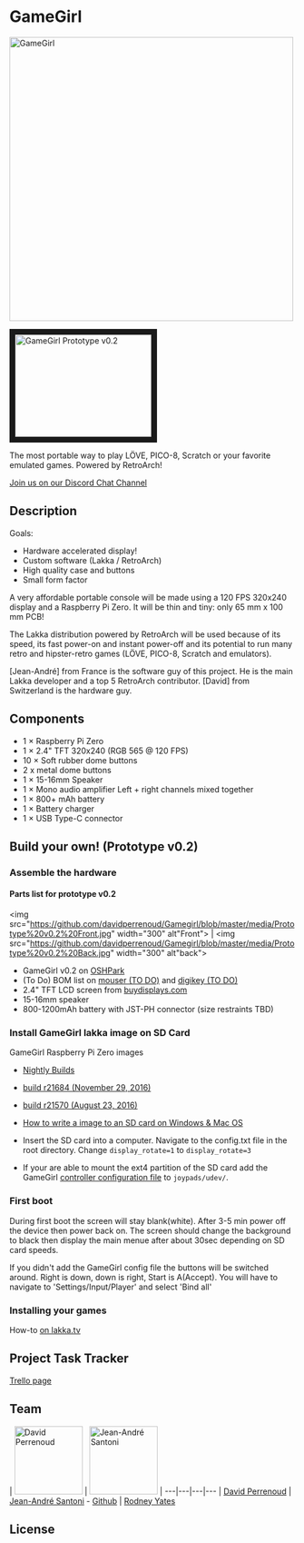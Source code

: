 # GameGirl
<img alt="GameGirl" src="https://raw.githubusercontent.com/davidperrenoud/Gamegirl/master/media/GameGirl%20project%20image.jpg" width="500">

<a href="http://www.youtube.com/watch?feature=player_embedded&v=z5BJ5ywMKEQ
" target="_blank"><img src="http://img.youtube.com/vi/z5BJ5ywMKEQ/0.jpg" 
alt="GameGirl Prototype v0.2" width="240" height="180" border="10" /></a>

The most portable way to play LÖVE, PICO-8, Scratch or your favorite emulated games. Powered by RetroArch!

[Join us on our Discord Chat Channel](https://discord.gg/TZ7MZEu)

## Description

Goals:

* Hardware accelerated display!
* Custom software (Lakka / RetroArch)
* High quality case and buttons
* Small form factor

A very affordable portable console will be made using a 120 FPS 320x240 display and a Raspberry Pi Zero. It will be thin and tiny: only 65 mm x 100 mm PCB!

The Lakka distribution powered by RetroArch will be used because of its speed, its fast power-on and instant power-off and its potential to run many retro and hipster-retro games (LÖVE, PICO-8, Scratch and emulators).

[Jean-André] from France is the software guy of this project. He is the main Lakka developer and a top 5 RetroArch contributor. [David] from Switzerland is the hardware guy.

## Components

* 1 × Raspberry Pi Zero
* 1 × 2.4" TFT 320x240 (RGB 565 @ 120 FPS)
* 10 × Soft rubber dome buttons
* 2 x metal dome buttons
* 1 × 15-16mm Speaker
* 1 × Mono audio amplifier Left + right channels mixed together
* 1 × 800+ mAh battery
* 1 × Battery charger
* 1 × USB Type-C connector

## Build your own! (Prototype v0.2)

### Assemble the hardware

#### Parts list for prototype v0.2

<img src="https://github.com/davidperrenoud/Gamegirl/blob/master/media/Prototype%20v0.2%20Front.jpg" width="300" alt"Front"> | <img src="https://github.com/davidperrenoud/Gamegirl/blob/master/media/Prototype%20v0.2%20Back.jpg" width="300" alt"back">

* GameGirl v0.2 on [OSHPark](https://oshpark.com/shared_projects/jp0aq0YM)
* (To Do) BOM list on [mouser (TO DO)]() and [digikey (TO DO)]()
* 2.4" TFT LCD screen from [buydisplays.com](http://www.buydisplay.com/default/color-2-4-inch-tft-lcd-module-display-touch-panel-240x320-dot-serial-spi)
* 15-16mm speaker
* 800-1200mAh battery with JST-PH connector (size restraints TBD)

### Install GameGirl lakka image on SD Card

GameGirl Raspberry Pi Zero images
* [Nightly Builds](http://sources.lakka.tv/nightly/Gamegirl.arm/)
* [build r21684 (November 29, 2016)](http://static.kivutar.me/Lakka-Gamegirl.arm-devel-20161129161645-r21684-g895e996.img.gz)
* [build r21570 (August 23, 2016)](http://static.kivutar.me/Lakka-Gamegirl.arm-devel-20160823060147-r21570-g1cacbe2.img.gz)

* [How to write a image to an SD card on Windows & Mac OS](http://trendblog.net/install-raspbian-sd-card-os-x-windows/)
* Insert the SD card into a computer. Navigate to the config.txt file in the root directory. Change `display_rotate=1` to `display_rotate=3`
* If your are able to mount the ext4 partition of the SD card add the GameGirl [controller configuration file](https://github.com/davidperrenoud/Gamegirl/blob/master/Gamegirl_Controller.cfg) to `joypads/udev/`.

### First boot

During first boot the screen will stay blank(white). After 3-5 min power off the device then power back on. The screen should change the background to black then display the main menue after about 30sec depending on SD card speeds.

If you didn't add the GameGirl config file the buttons will be switched around. Right is down, down is right, Start is A(Accept). You will have to navigate to 'Settings/Input/Player' and select 'Bind all'

### Installing your games

How-to [on lakka.tv](http://www.lakka.tv/get/linux/rpi/install/first-boot/games/)

## Project Task Tracker

[Trello page](https://trello.com/b/wslfYlVv/gamegirl)

## Team

| <img src="https://cdn.hackaday.io/images/resize/600x600/9860631457995300460.jpg" width="120" alt="David Perrenoud"> | <img src="https://avatars3.githubusercontent.com/u/442722?" width="120" alt="Jean-André Santoni"> | 
---|---|---|---
| [David Perrenoud](https://github.com/davidperrenoud) | [Jean-André Santoni](http://www.kivutar.me/) - [Github](https://github.com/Kivutar) | [Rodney Yates](https://github.com/zybeon)


## License

